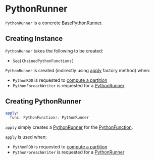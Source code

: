 # PythonRunner

`PythonRunner` is a concrete [BasePythonRunner](BasePythonRunner.md).

## Creating Instance

`PythonRunner` takes the following to be created:

* <span id="funcs"> `Seq[ChainedPythonFunctions]`

`PythonRunner` is created (indirectly using [apply](#apply) factory method) when:

* `PythonRDD` is requested to [compute a partition](PythonRDD.md#compute)
* `PythonForeachWriter` is requested for a [PythonRunner](PythonForeachWriter.md#pythonRunner)

## <span id="apply"> Creating PythonRunner

```scala
apply(
  func: PythonFunction): PythonRunner
```

`apply` simply creates a [PythonRunner](PythonRunner.md) for the [PythonFunction](PythonFunction.md).

`apply` is used when:

* `PythonRDD` is requested to [compute a partition](PythonRDD.md#compute)
* `PythonForeachWriter` is requested for a [PythonRunner](PythonForeachWriter.md#pythonRunner)
